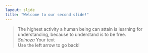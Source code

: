 ```yaml
---
layout: slide
title: "Welcome to our second slide!"
---
```

> The highest activity a human being can attain is learning for understanding,
> because to understand is to be free.  
*Spinoza*
Your text  
Use the left arrow to go back!
